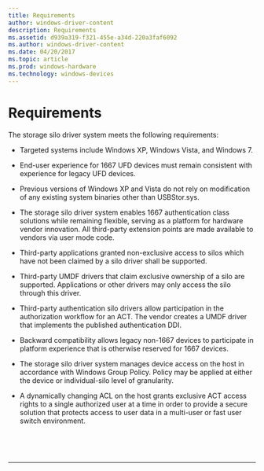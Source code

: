 ```yaml
---
title: Requirements
author: windows-driver-content
description: Requirements
ms.assetid: d939a319-f321-455e-a34d-220a3faf6092
ms.author: windows-driver-content
ms.date: 04/20/2017
ms.topic: article
ms.prod: windows-hardware
ms.technology: windows-devices
---
```


# Requirements


The storage silo driver system meets the following requirements:

-   Targeted systems include Windows XP, Windows Vista, and Windows 7.

-   End-user experience for 1667 UFD devices must remain consistent with experience for legacy UFD devices.

-   Previous versions of Windows XP and Vista do not rely on modification of any existing system binaries other than USBStor.sys.

-   The storage silo driver system enables 1667 authentication class solutions while remaining flexible, serving as a platform for hardware vendor innovation. All third-party extension points are made available to vendors via user mode code.

-   Third-party applications granted non-exclusive access to silos which have not been claimed by a silo driver shall be supported.

-   Third-party UMDF drivers that claim exclusive ownership of a silo are supported. Applications or other drivers may only access the silo through this driver.

-   Third-party authentication silo drivers allow participation in the authorization workflow for an ACT. The vendor creates a UMDF driver that implements the published authentication DDI.

-   Backward compatibility allows legacy non-1667 devices to participate in platform experience that is otherwise reserved for 1667 devices.

-   The storage silo driver system manages device access on the host in accordance with Windows Group Policy. Policy may be applied at either the device or individual-silo level of granularity.

-   A dynamically changing ACL on the host grants exclusive ACT access rights to a single authorized user at a time in order to provide a secure solution that protects access to user data in a multi-user or fast user switch environment.

 

 


--------------------


